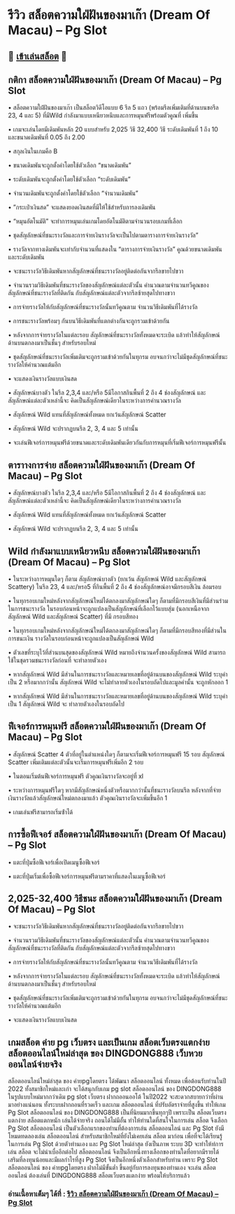 # รีวิว สล็อตความใฝ่ฝันของมาเก๊า (Dream Of Macau) – Pg Slot

## 🎰 [เข้าเล่นสล็อต](https://bit.ly/3ryTLaH) 🎰

## กติกา สล็อตความใฝ่ฝันของมาเก๊า (Dream Of Macau) – Pg Slot

• สล็อตความใฝ่ฝันของมาเก๊า เป็นสล็อตวิดีโอแบบ 6 รีล 5 แถว (พร้อมรีลเพิ่มเติมที่ด้านบนขอรีล 23, 4 และ 5) ที่มีWild กําลังมาแบบเหนียวหนึบและการหมุนฟรีพร้อมตัวคูณที่ เพิ่มขึ้น

• เกมจะเล่นโดยมีเดิมพันหลัก 20 แบบสําหรับ 2,025 วิธี 32,400 วิธี ระดับเดิมพันที่ 1 ถึง 10 และขนาดเดิมพันที่ 0.05 ถึง 2.00

• สกุลเงินในเกมคือ B

• ขนาดเดิมพันจะถูกตั้งค่าโดยใช้ตัวเลือก “ขนาดเดิมพัน”

• ระดับเดิมพันจะถูกตั้งค่าโดยใช้ตัวเลือก “ระดับเดิมพัน”

• จํานวนเดิมพันจะถูกตั้งค่าโดยใช้ตัวเลือก “จํานวนเดิมพัน”

• ”กระเป๋าเงินสด” จะแสดงยอดเงินสดที่มีให้ใช้สําหรับการลงเดิมพัน

• “หมุนอัตโนมัติ” จะทําการหมุนเล่นเกมโดยอัตโนมัติตามจํานวนรอบเกมที่เลือก

• ชุดสัญลักษณ์ที่ชนะรางวัลและการจ่ายเงินรางวัลจะเป็นไปตามตารางการจ่ายเงินรางวัล”

• รางวัลจากทางเดิมพันจะเท่ากับจํานวนที่แสดงใน “ตารางการจ่ายเงินรางวัล” คูณด้วยขนาดเดิมพันและระดับเดิมพัน

• จะชนะรางวัลวิธีเดิมพันหากสัญลักษณ์ที่ชนะรางวัลอยู่ติดต่อกันจากรีลขายไปขวา

• จำนวนรวมวิธีเดิมพันที่ชนะรางวัลของสัญลักษณ์แต่ละตัวนั้น คํานวณตามจํานวนทวีคูณของสัญลักษณ์ที่ชนะรางวัลที่ติดกัน กับสัญลักษณ์แต่ละตัวจากรีลซ้ายสุดไปทางขวา

• การจ่ายรางวัลให้กับสัญลักษณ์ที่ชนะรางวัลนั้นทวีคูณตาม จํานวนวิธีเดิมพันที่ได้รางวัล

• การชนะรางวัลพร้อมๆ กันบนวิธีเดิมพันที่แตกต่างกันจะถูกรวมเข้าด้วยกัน

• หลังจากการจ่ายรางวัลในแต่ละรอบ สัญลักษณ์ที่ชนะรางวัลทั้งหมดจะระเบิด แล้วทําให้สัญลักษณ์ด้านบนตกลงมาเป็นชั้นๆ สําหรับรอบใหม่

• ชุดสัญลักษณ์ที่ชนะรางวัลเพิ่มเติมจะถูกรวมเข้าด้วยกันในทุกรม อบจนกว่าจะไม่มีชุดสัญลักษณ์ที่ชนะรางวัลให้คํานวณแต้มอีก

• จะแสดงเงินรางวัลแบบเงินสด

• สัญลักษณ์บางตัว ในรีล 2,3,4 และ/หรือ 5มีโอกาสกินพื้นที่ 2 ถึง 4 ช่องสัญลักษณ์ และสัญลักษณ์แต่ละตัวเหล่านี้จะ คิดเป็นสัญลักษณ์เดียวในระหว่างการคํานวณรางวัล

• สัญลักษณ์ Wild แทนที่สัญลักษณ์ทั้งหมด ยกเว้นสัญลักษณ์ Scatter

• สัญลักษณ์ Wild จะปรากฏบนรีล 2, 3, 4 และ 5 เท่านั้น

• จะเล่นฟีเจอร์การหมุนฟรีด้วยขนาดและระดับเดิมพันเดียวกันกับการหมุนที่เริ่มฟีเจอร์การหมุนฟรีนั้น

## ตาราางการจ่าย สล็อตความใฝ่ฝันของมาเก๊า (Dream Of Macau) – Pg Slot

• สัญลักษณ์บางตัว ในรีล 2,3,4 และ/หรือ 5มีโอกาสกินพื้นที่ 2 ถึง 4 ช่องสัญลักษณ์ และสัญลักษณ์แต่ละตัวเหล่านี้จะ คิดเป็นสัญลักษณ์เดียวในระหว่างการคํานวณรางวัล

• สัญลักษณ์ Wild แทนที่สัญลักษณ์ทั้งหมด ยกเว้นสัญลักษณ์ Scatter

• สัญลักษณ์ Wild จะปรากฏบนรีล 2, 3, 4 และ 5 เท่านั้น

## Wild กำลังมาแบบเหนียวหนึบ สล็อตความใฝ่ฝันของมาเก๊า (Dream Of Macau) – Pg Slot

• ในระหว่างการหมุนใดๆ ก็ตาม สัญลักษณ์บางตัว (ยกเว้น สัญลักษณ์ Wild และสัญลักษณ์ Scattery) ในรีล 23, 4 และ/หรอ5 ที่กินพื้นที่ 2 ถึง 4 ช่องสัญลักษณ์อาจมีกรอบสีเงิน ล้อมรอบ

• ในทุกรอบเกมใหม่หลังจากสัญลักษณ์ใหม่ได้ตกลงมาสัญลักษณ์ใดๆ ก็ตามที่มีกรอบสีเงินที่มีส่วนร่วมในการชนะรางวัล ในรอบก่อนหน้าจะถูกแปลงเป็นสัญลักษณ์ที่เลือกไว้แบบสุ่ม (นอกเหนือจากสัญลักษณ์ Wild และสัญลักษณ์ Scatter) ที่มี กรอบสีทอง

• ในทุกรอบเกมใหม่หลังจากสัญลักษณ์ใหม่ได้ตกลงมาสัญลักษณ์ใดๆ ก็ตามที่มีกรอบสีทองที่มีส่วนในการชนะเงิน รางวัลในรอบก่อนหน้าจะถูกแปลงเป็นสัญลักษณ์ Wild

• ตัวเลขที่ระบุไว้ที่ส่วนบนสุดของสัญลักษณ์ Wild หมายถึงจํานวนครั้งของสัญลักษณ์ Wild สามารถใช้ในชุดรวมชนะรางวัลก่อนที่ จะทําลายตัวเอง

• หากสัญลักษณ์ Wild มีส่วนในการชนะรางวัลและหมายเลขที่อยู่ด้านบนของสัญลักษณ์ Wild ระบุค่าเป็น 2 หรือมากกว่านั้น สัญลักษณ์ Wild จะไม่ทําลายตัวเองในรอบถัดไปและมูลค่านั้น จะถูกหักออก 1

• หากสัญลักษณ์ Wild มีส่วนในการชนะรางวัลและหมายเลขที่อยู่ด้านบนของสัญลักษณ์ Wild ระบุค่าเป็น 1 สัญลักษณ์ Wild จะ ท่าลายตัวเองในรอบถัดไป

## ฟีเจอร์การหมุนฟรี สล็อตความใฝ่ฝันของมาเก๊า (Dream Of Macau) – Pg Slot

• สัญลักษณ์ Scatter 4 ตัวที่อยู่ในตําแหน่งใดๆ ก็ตามจะเริ่มฟีเจอร์การหมุนฟรี 15 รอบ สัญลักษณ์ Scatter เพิ่มเติมแต่ละตัวนั้นจะเริ่มการหมุนฟรีเพิ่มอีก 2 รอบ

• ในตอนเริ่มต้นฟีเจอร์การหมุนฟรี ตัวคูณเงินรางวัลจะอยู่ที่ xl

• ระหว่างการหมุนฟรีใดๆ หากมีสัญลักษณ์หนึ่งตัวหรือมากกว่านั้นที่ชนะรางวัลบนรีล หลังจากที่จ่ายเงินรางวัลแล้วสัญลักษณ์ใหม่ตกลงมาแล้ว ตัวคูณเงินรางวัลจะเพิ่มขึ้นอีก 1

• เกมเล่นฟรีสามารถเริ่มซ้ําได้

## การซื้อฟีเจอร์ สล็อตความใฝ่ฝันของมาเก๊า (Dream Of Macau) – Pg Slot

• แตะที่ปุ่มซื้อฟีเจอร์เพื่อเปิดเมนูซื้อฟีเจอร์

• แตะที่ปุ่มเริ่มเพื่อซื้อฟีเจอร์การหมุนฟรีตามราคาที่แสดงในเมนูซื้อฟีเจอร์

## 2,025-32,400 วิธีชนะ สล็อตความใฝ่ฝันของมาเก๊า (Dream Of Macau) – Pg Slot

• จะชนะรางวัลวิธีเดิมพันหากสัญลักษณ์ที่ชนะรางวัลอยู่ติดต่อกันจากรีลขายไปขวา

• จำนวนรวมวิธีเดิมพันที่ชนะรางวัลของสัญลักษณ์แต่ละตัวนั้น คํานวณตามจํานวนทวีคูณของสัญลักษณ์ที่ชนะรางวัลที่ติดกัน กับสัญลักษณ์แต่ละตัวจากรีลซ้ายสุดไปทางขวา

• การจ่ายรางวัลให้กับสัญลักษณ์ที่ชนะรางวัลนั้นทวีคูณตาม จํานวนวิธีเดิมพันที่ได้รางวัล

• หลังจากการจ่ายรางวัลในแต่ละรอบ สัญลักษณ์ที่ชนะรางวัลทั้งหมดจะระเบิด แล้วทําให้สัญลักษณ์ด้านบนตกลงมาเป็นชั้นๆ สําหรับรอบใหม่

• ชุดสัญลักษณ์ที่ชนะรางวัลเพิ่มเติมจะถูกรวมเข้าด้วยกันในทุกรม อบจนกว่าจะไม่มีชุดสัญลักษณ์ที่ชนะรางวัลให้คํานวณแต้มอีก

• จะแสดงเงินรางวัลแบบเงินสด

## เกมสล็อต ค่าย pg เว็บตรง และเป็นเกม สล็อตเว็บตรงแตกง่าย สล็อตออนไลน์ใหม่ล่าสุด ของ DINGDONG888 เว็บหวยออนไลน์จ่ายจริง
สล็อตออนไลน์ใหม่ล่าสุด ของ ค่ายpgโดยตรง ได้พัฒนา สล็อตออนไลน์ ทั้งหมด เพื่อต้อนรับท่านในปี 2022 ทั้งสมาชิกใหม่และเก่า จะได้สนุกกับเกม pg slot สล็อตออนไลน์ ของ DINGDONG888 ในรูปแบบใหม่มากกว่าเดิม pg slot เว็บตรง ฝากถออนออโต้ ในปี2022 จะสะดวกสบายกว่าที่ผ่านมาอย่างแน่นอน ทั้งระบบฝากถอนที่รวดเร็ว และเกม สล็อตออนไลน์ ที่ปรับอัตราจ่ายที่สูงขึ้น ทำให้เกม Pg Slot สล็อตออนไลน์ ของ DINGDONG888 เป็นที่นิยมมากขึ้นทุกๆปี เพราะเป็น สล็อตเว็บตรงแตกง่าย สล็อตแตกหนัก เล่นได้จ่ายจริง ถอนได้ไม่มีอั้น ทำให้ท่านใดที่สนใจในการเล่น สล็อต จึงเลือก Pg Slot สล็อตออนไลน์ เป็นตัวเลือกแรกของท่านที่ต้องการเล่น สล็อตออนไลน์ และ Pg Slot ยังมีโหมดทดลองเล่น สล็อตออนไลน์ สำหรับสมาชิกใหม่ที่ยังไม่เคยเล่น สล็อต มาก่อน เพื่อที่จะได้เรียนรู้ในการเล่น Pg Slot ด้วยตัวท่านเอง และ Pg Slot ใหม่ล่าสุด ยังเป็นภาพ ระบบ 3D จะทำให้ท่การเล่น สล็อต จะไม่น่าเบื่ออีกต่อไป สล็อตออนไลน์ จึงเป็นอีกหนึ่งทางเลือกของท่านใดที่อยากมีรายได้เสริมที่ลงทุนน้อยและมีผลกำไรที่สูง Pg Slot จึงเป็นอีกหนึ่งตัวเลือกสำหรับท่าน เพราะ Pg Slot สล็อตออนไลน์ ของ ค่ายpgโดยตรง ฝากไม่มีขั้นต่ำ ขึ้นอยู่กับการลงทุนของท่านเอง จะเล่น สล็อตออนไลน์ ต้องเล่นที่ DINGDONG888 สล็อตเว็บตรงแตกง่าย พร้อมให้บริการแล้ว

### อ่านเนื้อหาเต็มๆ ได้ที่ : [รีวิว สล็อตความใฝ่ฝันของมาเก๊า (Dream Of Macau) – Pg Slot](https://dingdong888.co/pg-slot/dream-of-macau/)
